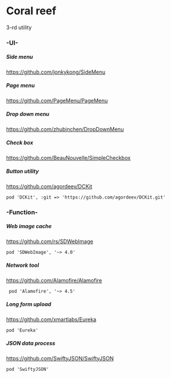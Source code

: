  
# Coral reef 

3-rd utility


### -UI-

##### Side menu 
https://github.com/jonkykong/SideMenu
##### Page menu
https://github.com/PageMenu/PageMenu
##### Drop down menu
https://github.com/zhubinchen/DropDownMenu
##### Check box
https://github.com/BeauNouvelle/SimpleCheckbox
##### Button utility
https://github.com/agordeev/DCKit

	pod 'DCKit', :git => 'https://github.com/agordeev/DCKit.git'

### -Function-
##### Web image cache
https://github.com/rs/SDWebImage

	pod 'SDWebImage', '~> 4.0'
	
##### Network tool
https://github.com/Alamofire/Alamofire

	 pod 'Alamofire', '~> 4.5'
	 
##### Long form upload
https://github.com/xmartlabs/Eureka

	pod 'Eureka'
	
##### JSON data process
https://github.com/SwiftyJSON/SwiftyJSON
	
	pod 'SwiftyJSON'
	
	




